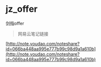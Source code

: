 # jz_offer
剑指offer

> 网易云笔记链接

[http://note.youdao.com/noteshare?id=066ba448aa995e777b99c98d9a1a610b](http://note.youdao.com/noteshare?id=066ba448aa995e777b99c98d9a1a610b)
